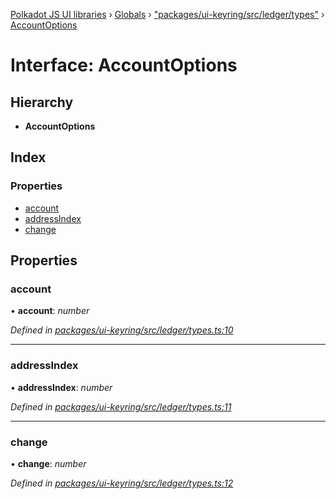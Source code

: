 [Polkadot JS UI libraries](../README.md) › [Globals](../globals.md) › ["packages/ui-keyring/src/ledger/types"](../modules/_packages_ui_keyring_src_ledger_types_.md) › [AccountOptions](_packages_ui_keyring_src_ledger_types_.accountoptions.md)

# Interface: AccountOptions

## Hierarchy

* **AccountOptions**

## Index

### Properties

* [account](_packages_ui_keyring_src_ledger_types_.accountoptions.md#account)
* [addressIndex](_packages_ui_keyring_src_ledger_types_.accountoptions.md#addressindex)
* [change](_packages_ui_keyring_src_ledger_types_.accountoptions.md#change)

## Properties

###  account

• **account**: *number*

*Defined in [packages/ui-keyring/src/ledger/types.ts:10](https://github.com/polkadot-js/ui/blob/05d8d959/packages/ui-keyring/src/ledger/types.ts#L10)*

___

###  addressIndex

• **addressIndex**: *number*

*Defined in [packages/ui-keyring/src/ledger/types.ts:11](https://github.com/polkadot-js/ui/blob/05d8d959/packages/ui-keyring/src/ledger/types.ts#L11)*

___

###  change

• **change**: *number*

*Defined in [packages/ui-keyring/src/ledger/types.ts:12](https://github.com/polkadot-js/ui/blob/05d8d959/packages/ui-keyring/src/ledger/types.ts#L12)*
